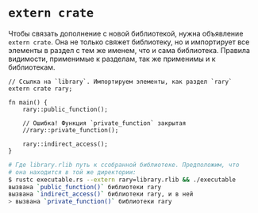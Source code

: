 # `extern crate`

Чтобы связать дополнение с новой библиотекой, нужна объявление `extern crate`.
Она не только свяжет библиотеку, но и импортирует все элементы в раздел
с тем же именем, что и сама библиотека.
Правила видимости, применимые к разделам, так же применимы и к библиотекам.

```rust,ignore
// Ссылка на `library`. Импортируем элементы, как раздел `rary`
extern crate rary;

fn main() {
    rary::public_function();

    // Ошибка! Функция `private_function` закрытая
    //rary::private_function();

    rary::indirect_access();
}
```

```bash
# Где library.rlib путь к ссобранной библиотеке. Предположим, что
# она находится в той же директории:
$ rustc executable.rs --extern rary=library.rlib && ./executable
вызвана `public_function()` библиотеки rary
вызвана `indirect_access()` библиотеки rary, и в ней
> вызвана `private_function()` библиотеки rary
```
